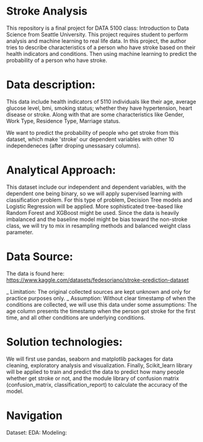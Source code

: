 # Stroke Analysis
This repository is a final project for DATA 5100 class: Introduction to Data Science from Seattle University. This project requires student to perform analysis and machine learning to real life data. 
In this project, the author tries to describe characteristics of a person who have stroke based on their health indicators and conditions. Then using machine learning to predict the probability of a person who have stroke.

# Data description:
This data include health indicators of 5110 individuals like their age, average glucose level, bmi, smoking status; whether they have hypertension, heart disease or stroke. Along with that are some characteristics like Gender, Work Type, Residence Type, Marriage status. 

We want to predict the probability of people who get stroke from this dataset, which make 'stroke' our dependent variables with other 10 independeneces (after droping unessasary columns).

# Analytical Approach:
This dataset include our independent and dependent variables, with the dependent one being binary, so we will apply supervised learning with classification problem.
For this type of problem, Decision Tree models and Logistic Regression will be applied. More sophisticated tree-based like Random Forest and XGBoost might be used.
Since the data is heavily imbalanced and the baseline model might be bias toward the non-stroke class, we will try to mix in resampling methods and balanced weight class parameter.

# Data Source:
The data is found here: https://www.kaggle.com/datasets/fedesoriano/stroke-prediction-dataset

_ Limitation: The original collected sources are kept unknown and only for practice purposes only.
_ Assumption: Without clear timestamp of when the conditions are collected, we will use this data under some assumptions: The age column presents the timestamp when the person got stroke for the first time, and all other conditions are underlying conditions.

# Solution technologies:
We will first use pandas, seaborn and matplotlib packages for data cleaning, exploratory analysis and visualization. Finally, Scikit_learn library will be applied to train and predict the data to predict how many people whether get stroke or not, and the module library of confusion matrix (confusion_matrix, classification_report) to calculate the accuracy of the model.

# Navigation
Dataset:
EDA:
Modeling:
